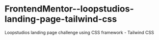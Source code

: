 # FrontendMentor--loopstudios-landing-page-tailwind-css
Loopstudios landing page challenge using CSS framework - Tailwind CSS
